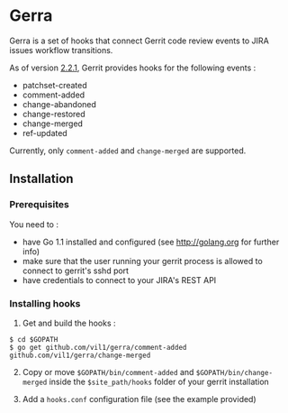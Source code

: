 # Gerra 

Gerra is a set of hooks that connect Gerrit code review events to JIRA issues workflow transitions. 

As of version [2.2.1](http://gerrit.googlecode.com/svn/documentation/2.2.1/config-hooks.html), Gerrit provides hooks for the following events : 

* patchset-created
* comment-added
* change-abandoned
* change-restored
* change-merged
* ref-updated

Currently, only `comment-added` and `change-merged` are supported.


## Installation

### Prerequisites

You need to :

* have Go 1.1 installed and configured (see http://golang.org for further info) 
* make sure that the user running your gerrit process is allowed to connect to gerrit's sshd port
* have credentials to connect to your JIRA's REST API
 
### Installing hooks

1. Get and build the hooks :  
```
$ cd $GOPATH
$ go get github.com/vil1/gerra/comment-added github.com/vil1/gerra/change-merged
```

2. Copy or move `$GOPATH/bin/comment-added` and `$GOPATH/bin/change-merged` inside the `$site_path/hooks` folder of your gerrit installation 

3. Add a `hooks.conf` configuration file (see the example provided)

